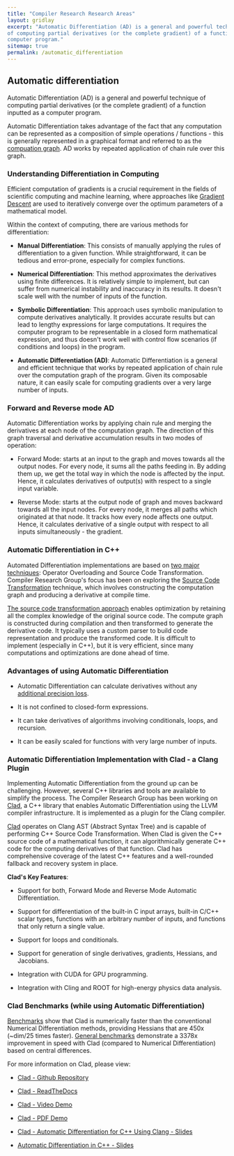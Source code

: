 ```yaml
---
title: "Compiler Research Research Areas"
layout: gridlay
excerpt: "Automatic Differentiation (AD) is a general and powerful technique
of computing partial derivatives (or the complete gradient) of a function inputted as a
computer program."
sitemap: true
permalink: /automatic_differentiation
---
```


## Automatic differentiation

Automatic Differentiation (AD) is a general and powerful technique
of computing partial derivatives (or the complete gradient) of a function inputted as a
computer program.

Automatic Differentiation takes advantage of the fact that any computation can
be represented as a composition of simple operations / functions - this is
generally represented in a graphical format and referred to as the [compuation
graph](https://colah.github.io/posts/2015-08-Backprop/). AD works by repeated
application of chain rule over this graph.

### Understanding Differentiation in Computing

Efficient computation of gradients is a crucial requirement in the fields of
scientific computing and machine learning, where approaches like
[Gradient Descent](https://en.wikipedia.org/wiki/Gradient_descent)
are used to iteratively converge over the optimum parameters of a mathematical
model.

Within the context of computing, there are various methods for
differentiation:

- **Manual Differentiation**: This consists of manually applying the rules of
  differentiation to a given function. While straightforward, it can be
  tedious and error-prone, especially for complex functions.

- **Numerical Differentiation**: This method approximates the derivatives
  using finite differences. It is relatively simple to implement, but can
  suffer from numerical instability and inaccuracy in its results. It doesn't
  scale well with the number of inputs of the function.

- **Symbolic Differentiation**: This approach uses symbolic manipulation to
compute derivatives analytically. It provides accurate results but can lead to
lengthy expressions for large computations. It requires the computer program to
be representable in a closed form mathematical expression, and thus doesn't work
well with control flow scenarios (if conditions and loops) in the program.

- **Automatic Differentiation (AD)**: Automatic Differentiation is a general and
  efficient technique that works by repeated application of chain rule over the
  computation graph of the program. Given its composable nature, it can easily scale
  for computing gradients over a very large number of inputs.
  
### Forward and Reverse mode AD
Automatic Differentiation works by applying chain rule and merging the derivatives
at each node of the computation graph. The direction of this graph traversal and
derivative accumulation results in two modes of operation:

  - Forward Mode: starts at an input to the graph and moves towards all the output nodes. 
  For every node, it sums all the paths feeding in. By adding them up, we get the total
  way in which the node is affected by the input. Hence, it calculates derivatives of output(s)
  with respect to a single input variable.
  
  - Reverse Mode: starts at the output node of graph and moves backward towards all
  the input nodes. For every node, it merges all paths which originated at that node.
  It tracks how every node affects one output. Hence, it calculates derivative of a single
  output with respect to all inputs simultaneously - the gradient.

### Automatic Differentiation in C++

Automated Differentiation implementations are based on [two major techniques]:
Operator Overloading and Source Code Transformation. Compiler Research Group's
focus has been on exploring the [Source Code Transformation] technique, which
involves  constructing the computation graph and producing a derivative at
compile time. 

[The source code transformation approach] enables optimization by retaining
all the complex knowledge of the original source code. The compute graph is
constructed during compilation and then transformed to generate the derivative 
code. It typically uses a custom parser to build code representation and produce
the transformed code. It is difficult to implement (especially in C++), but it is
very efficient, since many computations and optimizations are done ahead of time.

### Advantages of using Automatic Differentiation

- Automatic Differentiation can calculate derivatives without any [additional
  precision loss]. 

- It is not confined to closed-form expressions. 

- It can take derivatives of algorithms involving conditionals, loops, and
  recursion. 

- It can be easily scaled for functions with very large number of inputs.

### Automatic Differentiation Implementation with Clad - a Clang Plugin

Implementing Automatic Differentiation from the ground up can be challenging.
However, several C++ libraries and tools are available to simplify the
process. The Compiler Research Group has been working on [Clad], a C++ library
that enables Automatic Differentiation using the LLVM compiler infrastructure.
It is implemented as a plugin for the Clang compiler. 

[Clad] operates on Clang AST (Abstract Syntax Tree) and is capable of
performing C++ Source Code Transformation. When Clad is given the C++ source
code of a mathematical function, it can algorithmically generate C++ code for
the computing derivatives of that function. Clad has comprehensive coverage of
the latest C++ features and a well-rounded fallback and recovery system in
place.

**Clad's Key Features**:

- Support for both, Forward Mode and Reverse Mode Automatic Differentiation.

- Support for differentiation of the built-in C input arrays, built-in C/C++
  scalar types, functions with an arbitrary number of inputs, and functions
  that only return a single value.

- Support for loops and conditionals.

- Support for generation of single derivatives, gradients, Hessians, and
  Jacobians.

- Integration with CUDA for GPU programming.

- Integration with Cling and ROOT for high-energy physics data analysis.

### Clad Benchmarks (while using Automatic Differentiation)

[Benchmarks] show that Clad is numerically faster than the conventional
Numerical Differentiation methods, providing Hessians that are 450x (~dim/25
times faster). [General benchmarks] demonstrate a 3378x improvement in speed
with Clad (compared to Numerical Differentiation) based on central
differences. 

For more information on Clad, please view:

- [Clad - Github Repository](https://github.com/vgvassilev/clad)

- [Clad - ReadTheDocs](https://clad.readthedocs.io/en/latest/)

- [Clad - Video Demo](https://www.youtube.com/watch?v=SDKLsMs5i8s)

- [Clad - PDF Demo](https://indico.cern.ch/event/808843/contributions/3368929/attachments/1817666/2971512/clad_demo.pdf)

- [Clad - Automatic Differentiation for C++ Using Clang - Slides](https://indico.cern.ch/event/1005849/contributions/4227031/attachments/2221814/3762784/Clad%20--%20Automatic%20Differentiation%20in%20C%2B%2B%20and%20Clang%20.pdf)

- [Automatic Differentiation in C++ - Slides](https://compiler-research.org/assets/presentations/CladInROOT_15_02_2020.pdf)



[Clad]: https://compiler-research.org/clad/

[Benchmarks]: https://compiler-research.org/assets/presentations/CladInROOT_15_02_2020.pdf

[General benchmarks]: https://indico.cern.ch/event/1005849/contributions/4227031/attachments/2221814/3762784/Clad%20--%20Automatic%20Differentiation%20in%20C%2B%2B%20and%20Clang%20.pdf

[additional precision loss]: https://compiler-research.org/assets/presentations/CladInROOT_15_02_2020.pdf

[Source Code Transformation]: https://compiler-research.org/assets/presentations/V_Vassilev-SNL_Accelerating_Large_Workflows_Clad.pdf

[two major techniques]: https://compiler-research.org/assets/presentations/G_Singh-MODE3_Fast_Likelyhood_Calculations_RooFit.pdf

[The source code transformation approach]: https://compiler-research.org/assets/presentations/I_Ifrim-EuroAD21_GPU_AD.pdf